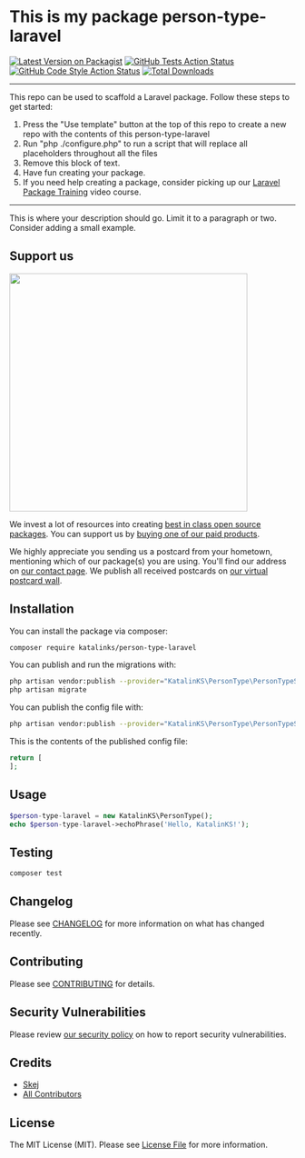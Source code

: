 # This is my package person-type-laravel

[![Latest Version on Packagist](https://img.shields.io/packagist/v/katalinks/person-type-laravel.svg?style=flat-square)](https://packagist.org/packages/katalinks/person-type-laravel)
[![GitHub Tests Action Status](https://img.shields.io/github/workflow/status/katalinks/person-type-laravel/run-tests?label=tests)](https://github.com/katalinks/person-type-laravel/actions?query=workflow%3Arun-tests+branch%3Amain)
[![GitHub Code Style Action Status](https://img.shields.io/github/workflow/status/katalinks/person-type-laravel/Check%20&%20fix%20styling?label=code%20style)](https://github.com/katalinks/person-type-laravel/actions?query=workflow%3A"Check+%26+fix+styling"+branch%3Amain)
[![Total Downloads](https://img.shields.io/packagist/dt/katalinks/person-type-laravel.svg?style=flat-square)](https://packagist.org/packages/katalinks/person-type-laravel)

---
This repo can be used to scaffold a Laravel package. Follow these steps to get started:

1. Press the "Use template" button at the top of this repo to create a new repo with the contents of this person-type-laravel
2. Run "php ./configure.php" to run a script that will replace all placeholders throughout all the files
3. Remove this block of text.
4. Have fun creating your package.
5. If you need help creating a package, consider picking up our <a href="https://laravelpackage.training">Laravel Package Training</a> video course.
---

This is where your description should go. Limit it to a paragraph or two. Consider adding a small example.

## Support us

[<img src="https://github-ads.s3.eu-central-1.amazonaws.com/person-type-laravel.jpg?t=1" width="419px" />](https://spatie.be/github-ad-click/person-type-laravel)

We invest a lot of resources into creating [best in class open source packages](https://spatie.be/open-source). You can support us by [buying one of our paid products](https://spatie.be/open-source/support-us).

We highly appreciate you sending us a postcard from your hometown, mentioning which of our package(s) you are using. You'll find our address on [our contact page](https://spatie.be/about-us). We publish all received postcards on [our virtual postcard wall](https://spatie.be/open-source/postcards).

## Installation

You can install the package via composer:

```bash
composer require katalinks/person-type-laravel
```

You can publish and run the migrations with:

```bash
php artisan vendor:publish --provider="KatalinKS\PersonType\PersonTypeServiceProvider" --tag="person-type-laravel-migrations"
php artisan migrate
```

You can publish the config file with:
```bash
php artisan vendor:publish --provider="KatalinKS\PersonType\PersonTypeServiceProvider" --tag="person-type-laravel-config"
```

This is the contents of the published config file:

```php
return [
];
```

## Usage

```php
$person-type-laravel = new KatalinKS\PersonType();
echo $person-type-laravel->echoPhrase('Hello, KatalinKS!');
```

## Testing

```bash
composer test
```

## Changelog

Please see [CHANGELOG](CHANGELOG.md) for more information on what has changed recently.

## Contributing

Please see [CONTRIBUTING](.github/CONTRIBUTING.md) for details.

## Security Vulnerabilities

Please review [our security policy](../../security/policy) on how to report security vulnerabilities.

## Credits

- [Skej](https://github.com/KatalinKS)
- [All Contributors](../../contributors)

## License

The MIT License (MIT). Please see [License File](LICENSE.md) for more information.
